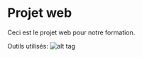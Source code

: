 # Projet web

Ceci est le projet web pour notre formation.

Outils utilisés:
![alt tag](https://letme.fuckmy.cat/TmgK.png)
